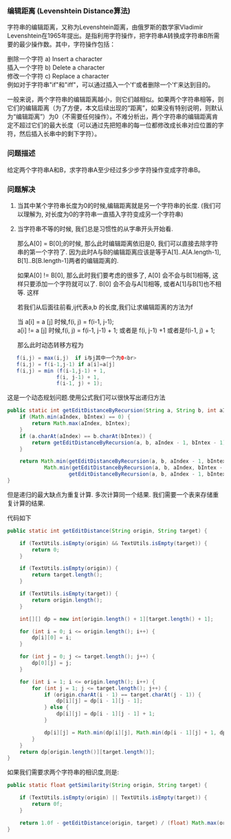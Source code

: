 ### 编辑距离 (Levenshtein Distance算法)
字符串的编辑距离，又称为Levenshtein距离，由俄罗斯的数学家Vladimir Levenshtein在1965年提出。是指利用字符操作，把字符串A转换成字符串B所需要的最少操作数。其中，字符操作包括：

删除一个字符     a) Insert a character <br>
插入一个字符     b) Delete a character<br>
修改一个字符     c) Replace a character<br>
例如对于字符串"if"和"iff"，可以通过插入一个'f'或者删除一个'f'来达到目的。

  一般来说，两个字符串的编辑距离越小，则它们越相似。如果两个字符串相等，则它们的编辑距离（为了方便，本文后续出现的“距离”，如果没有特别说明，则默认为“编辑距离”）为0（不需要任何操作）。不难分析出，两个字符串的编辑距离肯定不超过它们的最大长度（可以通过先把短串的每一位都修改成长串对应位置的字符，然后插入长串中的剩下字符）。

### 问题描述
给定两个字符串A和B，求字符串A至少经过多少步字符操作变成字符串B。

### 问题解决

1. 当其中某个字符串长度为0的时候,编辑距离就是另一个字符串的长度. (我们可以理解为, 对长度为0的字符串一直插入字符变成另一个字符串)
2. 当字符串不等的时候, 我们总是习惯性的从字串开头开始看.

   那么A[0] = B[0];的时候, 那么此时编辑距离依旧是0, 我们可以直接去除字符串的第一个字符了. 因为此时A与B的编辑距离应该是等于A[1]..A[A.length-1], B[1]..B[B.length-1]两者的编辑距离的.

   如果A[0] != B[0], 那么此时我们要考虑的很多了, A[0] 会不会与B[1]相等, 这样只要添加一个字符就可以了. B[0] 会不会与A[1]相等, 或者A[1]与B[1]也不相等. 这样

   若我们从后面往前看,ij代表a,b 的长度,我们让求编辑距离的方法为f

   当 a[i] = a [j] 时候,f(i, j) = f(i-1, j-1);<br>
   a[i] != a [j] 时候,f(i, j) = f(i-1, j-1) + 1; 或者是 f(i, j-1) +1 或者是f(i-1, j) + 1;

   那么此时动态转移方程为<br>
``` java
   f(i,j) = max(i,j)  if i与j其中一个为0<br>
   f(i,j) = f(i-1,j-1) if a[i]=a[j]
   f(i,j) = min (f(i-1,j-1) + 1,
                f(i, j-1) + 1,
                f(i-1, j) + 1);
```

这是一个动态规划问题.使用公式我们可以很快写出递归方法
``` java
public static int getEditDistanceByRecursion(String a, String b, int aIndex, int bIntex) {
    if (Math.min(aIndex, bIntex) == 0) {
        return Math.max(aIndex, bIntex);
    }
    if (a.charAt(aIndex) == b.charAt(bIntex)) {
        return getEditDistanceByRecursion(a, b, aIndex - 1, bIntex - 1);
    }

    return Math.min(getEditDistanceByRecursion(a, b, aIndex - 1, bIntex - 1) + 1,
            Math.min(getEditDistanceByRecursion(a, b, aIndex, bIntex - 1) + 1,
                    getEditDistanceByRecursion(a, b, aIndex - 1, bIntex) + 1));
}
```

但是递归的最大缺点为重复计算. 多次计算同一个结果. 我们需要一个表来存储重复计算的结果.

代码如下

``` java
public static int getEditDistance(String origin, String target) {

    if (TextUtils.isEmpty(origin) && TextUtils.isEmpty(target)) {
        return 0;
    }

    if (TextUtils.isEmpty(origin)) {
        return target.length();
    }

    if (TextUtils.isEmpty(target)) {
        return origin.length();
    }

    int[][] dp = new int[origin.length() + 1][target.length() + 1];

    for (int i = 0; i <= origin.length(); i++) {
        dp[i][0] = i;
    }

    for (int j = 0; j <= target.length(); j++) {
        dp[0][j] = j;
    }

    for (int i = 1; i <= origin.length(); i++) {
        for (int j = 1; j <= target.length(); j++) {
            if (origin.charAt(i - 1) == target.charAt(j - 1)) {
                dp[i][j] = dp[i - 1][j - 1];
            } else {
                dp[i][j] = dp[i - 1][j - 1] + 1;
            }

            dp[i][j] = Math.min(dp[i][j], Math.min(dp[i - 1][j] + 1, dp[i][j - 1] + 1));
        }
    }
    return dp[origin.length()][target.length()];
}
```

如果我们需要求两个字符串的相识度,则是:

``` java
public static float getSimilarity(String origin, String target) {

    if (TextUtils.isEmpty(origin) || TextUtils.isEmpty(target)) {
        return 0f;
    }

    return 1.0f - getEditDistance(origin, target) / (float) Math.max(origin.length(), target.length());
}
```
